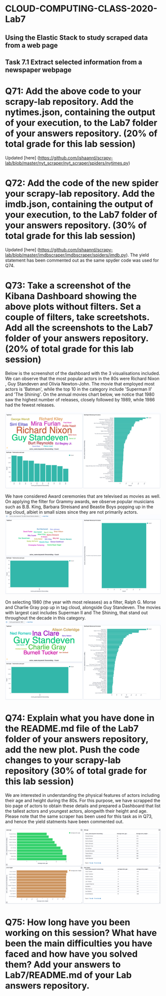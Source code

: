 # CLOUD-COMPUTING-CLASS-2020-Lab7

## Using the Elastic Stack to study scraped data from a web page

## Task 7.1 Extract selected information from a newspaper webpage

# Q71: Add the above code to your scrapy-lab repository. Add the nytimes.json, containing the output of your execution, to the Lab7 folder of your answers repository. (20% of total grade for this lab session) #
Updated [here] (https://github.com/ishaanrd/scrapy-lab/blob/master/nyt_scraper/nyt_scraper/spiders/nytimes.py)


# Q72: Add the code of the new spider your scrapy-lab repository. Add the imdb.json, containing the output of your execution, to the Lab7 folder of your answers repository. (30% of total grade for this lab session)
Updated [here] (https://github.com/ishaanrd/scrapy-lab/blob/master/imdbscraper/imdbscraper/spiders/imdb.py). The yield statement has been commented out as the same spyder code was used for Q74.

# Q73: Take a screenshot of the Kibana Dashboard showing the above plots without filters. Set a couple of filters, take screetshots. Add all the screenshots to the Lab7 folder of your answers repository. (20% of total grade for this lab session)
Below is the screenshot of the dashboard with the 3 visualisations included. We can observe that the most popular actors in the 80s were Richard Nixon , Guy Standeven and Olivia Newton-John. The movie that employed most actors is 'Batman', while the top 10 in the category include 'Superman II' and 'The Shining'. On the annual movies chart below, we notice that 1980 saw the highest number of releases, closely followed by 1989, while 1986 had the fewest releases.

![Dashboard](images/dash_vanilla.png)

We have considered Award ceremonies that are televised as movies as well. On applying the filter for Grammy awards, we observe popular musicians such as B.B. King, Barbara Streisand and Beastie Boys popping up in the tag cloud, albiet in small sizes since they are not primarily actors.
![Dashboard1](images/dash_grammy.png)

On selecting 1980 (the year with most releases) as a filter, Ralph G. Morse and Charlie Gray pop up in tag cloud, alongside Guy Standeven. The movies with largest cast includes Superman II and The Shining, that stand out throughout the decade in this category.
![Dashboard2](images/dash_1980.png)


# Q74: Explain what you have done in the README.md file of the Lab7 folder of your answers repository, add the new plot. Push the code changes to your scrapy-lab repository (30% of total grade for this lab session)
We are interested in understanding the physical features of actors including their age and height during the 80s. For this purpose, we have scrapped the bio page of actors to obtain these details and prepared a Dashboard that list the tallest actors and youngest actors, alongwith their height and age.
Please note that the same scraper has been used for this task as in Q73, and hence the yield statments have been commented out.

![Dashboard3](images/dash_actors.png)

# Q75: How long have you been working on this session? What have been the main difficulties you have faced and how have you solved them? Add your answers to Lab7/README.md of your Lab answers repository.
